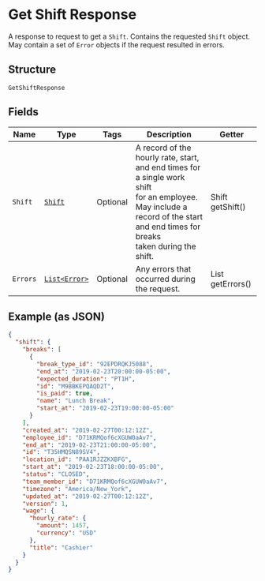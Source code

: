 
# Get Shift Response

A response to request to get a `Shift`. Contains
the requested `Shift` object. May contain a set of `Error` objects if
the request resulted in errors.

## Structure

`GetShiftResponse`

## Fields

| Name | Type | Tags | Description | Getter |
|  --- | --- | --- | --- | --- |
| `Shift` | [`Shift`](/doc/models/shift.md) | Optional | A record of the hourly rate, start, and end times for a single work shift<br>for an employee. May include a record of the start and end times for breaks<br>taken during the shift. | Shift getShift() |
| `Errors` | [`List<Error>`](/doc/models/error.md) | Optional | Any errors that occurred during the request. | List<Error> getErrors() |

## Example (as JSON)

```json
{
  "shift": {
    "breaks": [
      {
        "break_type_id": "92EPDRQKJ5088",
        "end_at": "2019-02-23T20:00:00-05:00",
        "expected_duration": "PT1H",
        "id": "M9BBKEPQAQD2T",
        "is_paid": true,
        "name": "Lunch Break",
        "start_at": "2019-02-23T19:00:00-05:00"
      }
    ],
    "created_at": "2019-02-27T00:12:12Z",
    "employee_id": "D71KRMQof6cXGUW0aAv7",
    "end_at": "2019-02-23T21:00:00-05:00",
    "id": "T35HMQSN89SV4",
    "location_id": "PAA1RJZZKXBFG",
    "start_at": "2019-02-23T18:00:00-05:00",
    "status": "CLOSED",
    "team_member_id": "D71KRMQof6cXGUW0aAv7",
    "timezone": "America/New_York",
    "updated_at": "2019-02-27T00:12:12Z",
    "version": 1,
    "wage": {
      "hourly_rate": {
        "amount": 1457,
        "currency": "USD"
      },
      "title": "Cashier"
    }
  }
}
```

